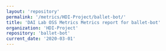 ```yaml
---
layout: 'repository'
permalink: '/metrics/HDI-Project/ballet-bot/'
title: 'DAI Lab OSS Metrics Metrics report for ballet-bot'
organization: 'HDI-Project'
repository: 'ballet-bot'
current_date: '2020-03-01'
---
```

